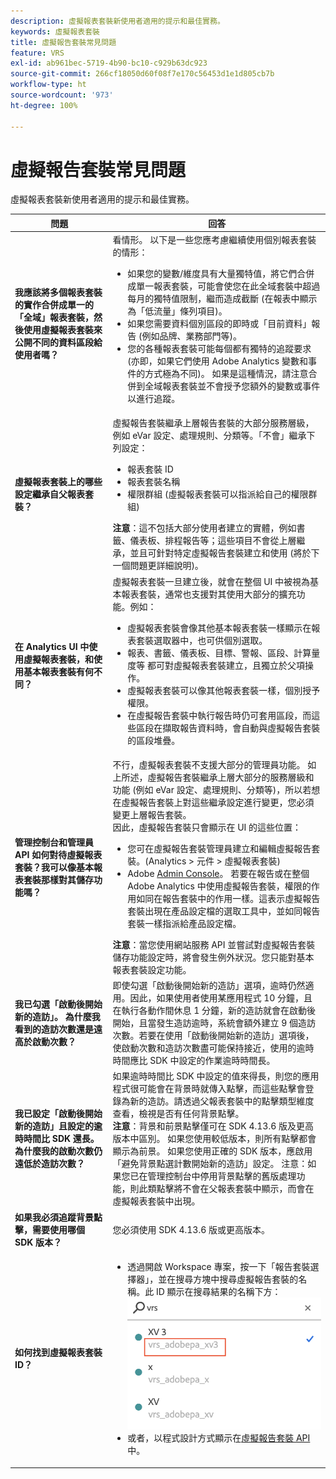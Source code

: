 ```yaml
---
description: 虛擬報表套裝新使用者適用的提示和最佳實務。
keywords: 虛擬報表套裝
title: 虛擬報告套裝常見問題
feature: VRS
exl-id: ab961bec-5719-4b90-bc10-c929b63dc923
source-git-commit: 266cf18050d60f08f7e170c56453d1e1d805cb7b
workflow-type: ht
source-wordcount: '973'
ht-degree: 100%

---
```


# 虛擬報告套裝常見問題

虛擬報表套裝新使用者適用的提示和最佳實務。

| 問題 | 回答 |
| --- | --- |
| **我應該將多個報表套裝的實作合併成單一的「全域」報表套裝，然後使用虛擬報表套裝來公開不同的資料區段給使用者嗎？** | 看情形。 以下是一些您應考慮繼續使用個別報表套裝的情形：<ul><li>如果您的變數/維度具有大量獨特值，將它們合併成單一報表套裝，可能會使您在此全域套裝中超過每月的獨特值限制，繼而造成截斷 (在報表中顯示為「低流量」條列項目)。</li><li>如果您需要資料個別區段的即時或「目前資料」報告 (例如品牌、業務部門等)。</li><li>您的各種報表套裝可能每個都有獨特的追蹤要求 (亦即，如果它們使用 Adobe Analytics 變數和事件的方式極為不同)。 如果是這種情況，請注意合併到全域報表套裝並不會授予您額外的變數或事件以進行追蹤。</li></ul> |
| **虛擬報表套裝上的哪些設定繼承自父報表套裝？** | 虛擬報告套裝繼承上層報告套裝的大部分服務層級，例如 eVar 設定、處理規則、分類等。「不會」繼承下列設定：<ul><li>報表套裝 ID</li><li>報表套裝名稱 </li><li>權限群組 (虛擬報表套裝可以指派給自己的權限群組)</li></ul>**注意**：這不包括大部分使用者建立的實體，例如書籤、儀表板、排程報告等；這些項目不會從上層繼承，並且可針對特定虛擬報告套裝建立和使用 (將於下一個問題更詳細說明)。 |
| **在 Analytics UI 中使用虛擬報表套裝，和使用基本報表套裝有何不同？** | 虛擬報表套裝一旦建立後，就會在整個 UI 中被視為基本報表套裝，通常也支援對其使用大部分的擴充功能。例如：<ul><li>虛擬報表套裝會像其他基本報表套裝一樣顯示在報表套裝選取器中，也可供個別選取。</li><li>報表、書籤、儀表板、目標、警報、區段、計算量度等 都可對虛擬報表套裝建立，且獨立於父項操作。</li><li>虛擬報表套裝可以像其他報表套裝一樣，個別授予權限。</li><li>在虛擬報告套裝中執行報告時仍可套用區段，而這些區段在擷取報告資料時，會自動與虛擬報告套裝的區段堆疊。</li></ul> |
| **管理控制台和管理員 API 如何對待虛擬報表套裝？我可以像基本報表套裝那樣對其儲存功能嗎？** | 不行，虛擬報表套裝不支援大部分的管理員功能。 如上所述，虛擬報告套裝繼承上層大部分的服務層級和功能 (例如 eVar 設定、處理規則、分類等)，所以若想在虛擬報告套裝上對這些繼承設定進行變更，您必須變更上層報告套裝。<br>因此，虛擬報告套裝只會顯示在 UI 的這些位置：<ul><li>您可在虛擬報告套裝管理員建立和編輯虛擬報告套裝。(Analytics > 元件 > 虛擬報表套裝)</li><li>Adobe [Admin Console](https://helpx.adobe.com/tw/enterprise/using/admin-console.html)。 若要在報告或在整個 Adobe Analytics 中使用虛擬報告套裝，權限的作用如同在報告套裝中的作用一樣。這表示虛擬報告套裝出現在產品設定檔的選取工具中，並如同報告套裝一樣指派給產品設定檔。</li></ul>**注意**：當您使用網站服務 API 並嘗試對虛擬報告套裝儲存功能設定時，將會發生例外狀況。您只能對基本報表套裝設定功能。 |
| **我已勾選「啟動後開始新的造訪」。 為什麼我看到的造訪次數還是遠高於啟動次數？** | 即使勾選「啟動後開始新的造訪」選項，逾時仍然適用。因此，如果使用者使用某應用程式 10 分鐘，且在執行各動作間休息 1 分鐘，新的造訪就會在啟動後開始，且當發生造訪逾時，系統會額外建立 9 個造訪次數。若要在使用「啟動後開始新的造訪」選項後，使啟動次數和造訪次數盡可能保持接近，使用的逾時時間應比 SDK 中設定的作業逾時時間長。 |
| **我已設定「啟動後開始新的造訪」且設定的逾時時間比 SDK 還長。 為什麼我的啟動次數仍遠低於造訪次數？** | 如果逾時時間比 SDK 中設定的值來得長，則您的應用程式很可能會在背景時就傳入點擊，而這些點擊會登錄為新的造訪。請透過父報表套裝中的點擊類型維度查看，檢視是否有任何背景點擊。<br>**注意**：背景和前景點擊僅可在 SDK 4.13.6 版及更高版本中區別。 如果您使用較低版本，則所有點擊都會顯示為前景。 如果您使用正確的 SDK 版本，應啟用「避免背景點選計數開始新的造訪」設定。    注意：如果您已在管理控制台中停用背景點擊的舊版處理功能，則此類點擊將不會在父報表套裝中顯示，而會在虛擬報表套裝中出現。 |
| **如果我必須追蹤背景點擊，需要使用哪個 SDK 版本？** | 您必須使用 SDK 4.13.6 版或更高版本。 |
| **如何找到虛擬報表套裝 ID？** | <ul><li>透過開啟 Workspace 專案，按一下「報告套裝選擇器」，並在搜尋方塊中搜尋虛擬報告套裝的名稱。此 ID 顯示在搜尋結果的名稱下方：<br>![虛擬報告套裝 ID](assets/vrs-id.png)</li><li> 或者，以程式設計方式顯示在[虛擬報告套裝 API](https://www.adobe.io/apis/experiencecloud/analytics/docs.html#!AdobeDocs/analytics-2.0-apis/master/vrs.md) 中。</li></ul> |
